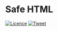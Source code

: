 # Safe HTML

[![Licence](https://img.shields.io/github/license/baddiservices/safe-html?logo=MIT)](./LICENSE)
[![Tweet](https://img.shields.io/twitter/url?style=social&url=https%3A%2F%2Fgithub.com%2Fbaddiservices%2Fsafe-html)](https://twitter.com/intent/tweet?text=Wow:&url=https%3A%2F%2Fpackagist.org%2Fpackages%2Fbaddiservices%2Fsafehtml)
